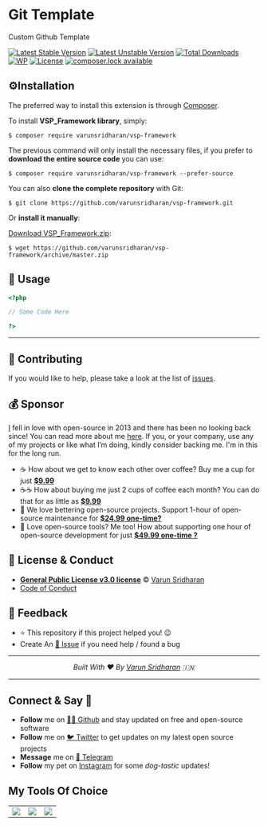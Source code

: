# Git Template
Custom Github Template

[![Latest Stable Version][latest-stable-version-img]][lsvl]
[![Latest Unstable Version][latest-Unstable-version-img]][luvl]
[![Total Downloads][total-downloads-img]][tdl]
[![WP][wpcs-img]][wpcsl]
[![License][license-img]][licenselink]
[![composer.lock available][composerlock-img]][composerlocklink]

## ⚙️Installation
The preferred way to install this extension is through [Composer][composer].

To install **VSP_Framework library**, simply:

    $ composer require varunsridharan/vsp-framework

The previous command will only install the necessary files, if you prefer to **download the entire source code** you can use:

    $ composer require varunsridharan/vsp-framework --prefer-source

You can also **clone the complete repository** with Git:

    $ git clone https://github.com/varunsridharan/vsp-framework.git

Or **install it manually**:

[Download VSP_Framework.zip][downloadzip]:

    $ wget https://github.com/varunsridharan/vsp-framework/archive/master.zip

## 🚀 Usage

```php
<?php

// Some Code Here

?>
```
---

## 🤝 Contributing
If you would like to help, please take a look at the list of [issues](issues/).

## 💰 Sponsor
[I][twitter] fell in love with open-source in 2013 and there has been no looking back since! You can read more about me [here][website].
If you, or your company, use any of my projects or like what I’m doing, kindly consider backing me. I'm in this for the long run.

- ☕ How about we get to know each other over coffee? Buy me a cup for just [**$9.99**](https://go.svarun.dev/buymeacoffee/)
- ☕️☕️ How about buying me just 2 cups of coffee each month? You can do that for as little as [**$9.99**](https://go.svarun.dev/buymeacoffee/)
- 🔰         We love bettering open-source projects. Support 1-hour of open-source maintenance for [**$24.99 one-time?**](https://go.svarun.dev/paypal)
- 🚀         Love open-source tools? Me too! How about supporting one hour of open-source development for just [**$49.99 one-time ?**](https://go.svarun.dev/paypal/)

## 📝 License & Conduct
- [**General Public License v3.0 license**](LICENSE) © [Varun Sridharan](website)
- [Code of Conduct](code-of-conduct.md)

## 📣 Feedback
- ⭐ This repository if this project helped you! :wink:
- Create An [🔧 Issue](issues/) if you need help / found a bug

---

<p align="center">
<i>Built With ♥ By <a href="https://go.svarun.dev/twitter"  target="_blank" rel="noopener noreferrer">Varun Sridharan</a> 🇮🇳 </i>
</p>

---

## Connect & Say 👋
- **Follow** me on [👨‍💻 Github](https://go.svarun.dev/github) and stay updated on free and open-source software
- **Follow** me on [🐦 Twitter][twitter] to get updates on my latest open source projects
- **Message** me on [📠 Telegram][telegram]
- **Follow** my pet on [Instagram](https://www.instagram.com/sofythelabrador/) for some _dog-tastic_ updates!

## My Tools Of Choice
<table>
    <tr>
        <td><a target='_blank' href="https://go.svarun.dev/powered/digitalocean/"><img src="https://cdn.svarun.dev/common/digitalocean/icon-small.png?v2" /> </a></td>
        <td><a target='_blank' href="https://go.svarun.dev/powered/jetbrains/"><img src="https://cdn.svarun.dev/common/jetbrains/phpstorm/icon-small.png?v2" /> </a></td>
        <td><a target='_blank' href="https://go.svarun.dev/powered/gitbook/"><img src="https://cdn.svarun.dev/common/gitbook/icon-small.png?v2" /> </a></td>
    </tr>
</table>

<!-- Personl Links -->
[twitter]: https://go.svarun.dev/twitter/
[telegram]: https://go.svarun.dev/telegram/
[github]: https://go.svarun.dev/github/
[email]: https://go.svarun.dev/contact/email/
[website]: https://go.svarun.dev/website/

<!-- Private -->
[composer]: https://go.svarun.dev/composer/
[downloadzip]:https://github.com/varunsridharan/vsp-framework/archive/master.zip
[wpcsl]: https://github.com/WordPress-Coding-Standards/WordPress-Coding-Standards/

<!-- Poser -->
[latest-stable-version-img]: https://poser.pugx.org/varunsridharan/php-autoloader/version
[latest-Unstable-version-img]: https://poser.pugx.org/varunsridharan/php-autoloader/v/unstable
[total-downloads-img]: https://poser.pugx.org/varunsridharan/php-autoloader/downloads
[Latest-Unstable-version-img]: https://poser.pugx.org/varunsridharan/php-autoloader/v/unstable
[license-img]: https://poser.pugx.org/varunsridharan/php-autoloader/license
[composerlock-img]: https://poser.pugx.org/varunsridharan/php-autoloader/composerlock
[wpcs-img]: https://img.shields.io/badge/WordPress-Standar-1abc9c.svg

<!-- Packagist Links -->
[lsvl]: https://packagist.org/packages/varunsridharan/php-autoloader
[luvl]: https://packagist.org/packages/varunsridharan/php-autoloader
[tdl]: https://packagist.org/packages/varunsridharan/php-autoloader
[licenselink]: https://packagist.org/packages/varunsridharan/php-autoloader
[composerlocklink]: https://packagist.org/packages/varunsridharan/php-autoloader
